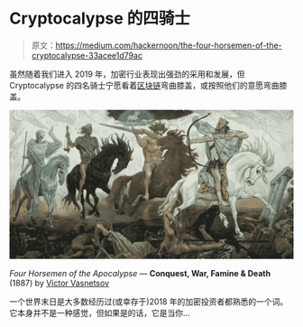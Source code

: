 # Cryptocalypse 的四骑士

> 原文：<https://medium.com/hackernoon/the-four-horsemen-of-the-cryptocalypse-33acee1d79ac>

虽然随着我们进入 2019 年，加密行业表现出强劲的采用和发展，但 Cryptocalypse 的四名骑士宁愿看着[区块链](https://hackernoon.com/tagged/blockchain)弯曲膝盖，或按照他们的意愿弯曲膝盖。

![](img/b2e08bd8755b911ba883f405a815ceb9.png)

*Four Horsemen of the Apocalypse* — **Conquest, War, Famine & Death** (1887) by [Victor Vasnetsov](https://en.wikipedia.org/wiki/Victor_Vasnetsov)

一个世界末日是大多数经历过(或幸存于)2018 年的加密投资者都熟悉的一个词。它本身并不是一种感觉，但如果是的话，它是当你…